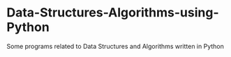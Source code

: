 # Data-Structures-Algorithms-using-Python
Some programs related to Data Structures and Algorithms written in Python
